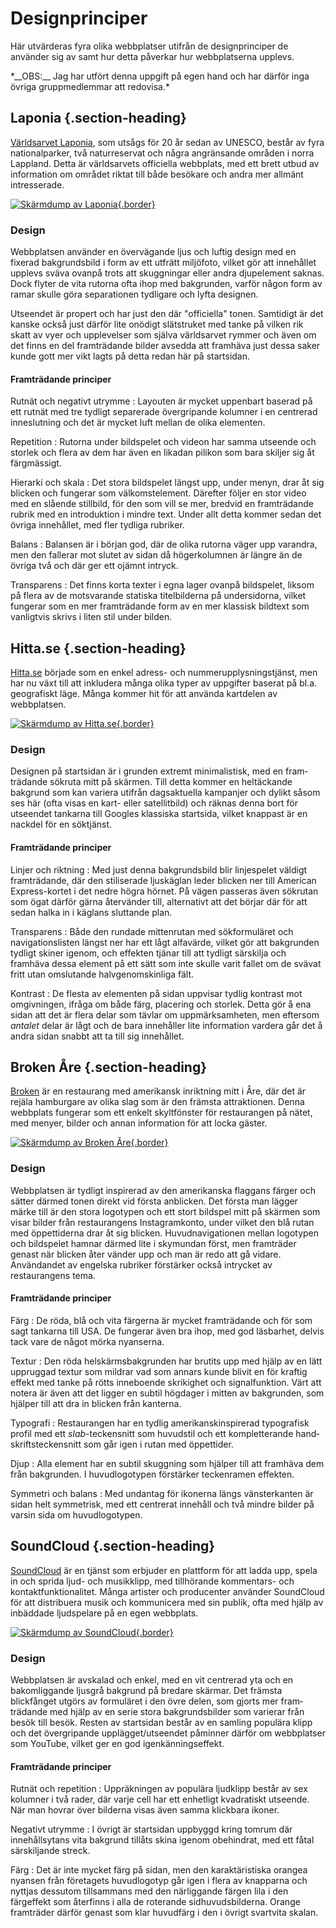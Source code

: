 Design&shy;principer
====================

Här utvärderas fyra olika webbplatser utifrån de design&shy;principer de använder sig av samt hur detta påverkar hur webb&shy;platserna upplevs.

<p class="notice" markdown="1">
    *__OBS:__ Jag har utfört denna uppgift på egen hand och har därför inga övriga gruppmedlemmar att redovisa.*
</p>


Laponia     {.section-heading}
-------

[Världsarvet Laponia](http://laponia.nu/), som utsågs för 20 år sedan av UNESCO, består av fyra national&shy;parker, två natur&shy;reservat och några angränsande områden i norra Lappland. 
Detta är världs&shy;arvets officiella webbplats, med ett brett utbud av infor&shy;mation om området riktat till både besökare och andra mer allmänt intres&shy;serade.

[![Skärmdump av Laponia](img/screens/design01-small.png){.border}](img/screens/design01.png)


### Design

Webbplatsen använder en över&shy;vägande ljus och luftig design med en fixerad bakgrunds&shy;bild i form av ett utfrätt miljöfoto, 
vilket gör att innehållet upplevs sväva ovanpå trots att skuggningar eller andra djup&shy;element saknas. Dock flyter de vita rutorna ofta ihop med bakgrunden, 
varför någon form av ramar skulle göra separa&shy;tionen tydligare och lyfta designen.

Utseendet är propert och har just den där "officiella" tonen. 
Samtidigt är det kanske också just därför lite onödigt slät&shy;struket med tanke på vilken rik skatt av vyer och upp&shy;levelser som själva världs&shy;arvet rymmer och 
även om det finns en del fram&shy;trädande bilder avsedda att framhäva just dessa saker kunde gott mer vikt lagts på detta redan här på startsidan.


#### Framträdande principer

Rutnät och negativt utrymme
: Layouten är mycket uppenbart baserad på ett rutnät med tre tydligt separerade över&shy;gripande kolumner i en centrerad inne&shy;slutning och det är mycket luft mellan de olika elementen.

Repetition
: Rutorna under bildspelet och videon har samma utseende och storlek och flera av dem har även en likadan pilikon som bara skiljer sig åt färgmässigt.

Hierarki och skala
: Det stora bildspelet längst upp, under menyn, drar åt sig blicken och fungerar som välkomst&shy;element. 
  Därefter följer en stor video med en slående stillbild, för den som vill se mer, bredvid en framträdande rubrik med en introduktion i mindre text. 
  Under allt detta kommer sedan det övriga innehållet, med fler tydliga rubriker.

Balans
: Balansen är i början god, där de olika rutorna väger upp varandra, men den fallerar mot slutet av sidan då höger&shy;kolumnen är längre än de övriga två och där ger ett ojämnt intryck.

Transparens
: Det finns korta texter i egna lager ovanpå bildspelet, liksom på flera av de motsvarande statiska titel&shy;bilderna på under&shy;sidorna, 
  vilket fungerar som en mer fram&shy;trädande form av en mer klassisk bildtext som vanligtvis skrivs i liten stil under bilden.


Hitta.se    {.section-heading}
--------

[Hitta.se](http://hitta.se/) började som en enkel adress- och nummer&shy;upp&shy;lysnings&shy;tjänst, men har nu växt till att inkludera många olika typer av uppgifter baserat på bl.a. geografiskt läge. 
Många kommer hit för att använda kartdelen av webbplatsen.

[![Skärmdump av Hitta.se](img/screens/design02-small.png){.border}](img/screens/design02.png)


### Design

Designen på startsidan är i grunden extremt minima&shy;listisk, med en fram&shy;trädande sökruta mitt på skärmen. 
Till detta kommer en hel&shy;täckande bakgrund som kan variera utifrån dags&shy;aktuella kampanjer och dylikt såsom ses här (ofta visas en kart- eller satellit&shy;bild) 
och räknas denna bort för utseendet tankarna till Googles klassiska startsida, vilket knappast är en nackdel för en söktjänst.

#### Framträdande principer

Linjer och riktning
: Med just denna bakgrunds&shy;bild blir linje&shy;spelet väldigt fram&shy;trädande, där den stiliserade ljuskäglan leder blicken ner till American Express-kortet i det nedre högra hörnet. 
  På vägen passeras även sökrutan som ögat därför gärna återvänder till, alternativt att det börjar där för att sedan halka in i käglans sluttande plan.

Transparens
: Både den rundade mitten&shy;rutan med sök&shy;formuläret och naviga&shy;tions&shy;listen längst ner har ett lågt alfavärde, vilket gör att bakgrunden tydligt skiner igenom, 
  och effekten tjänar till att tydligt särskilja och framhäva dessa element på ett sätt som inte skulle varit fallet om de svävat fritt utan omslutande halv&shy;genom&shy;skinliga fält.

Kontrast
: De flesta av elementen på sidan uppvisar tydlig kontrast mot omgivningen, ifråga om både färg, placering och storlek. 
  Detta gör å ena sidan att det är flera delar som tävlar om upp&shy;märk&shy;sam&shy;heten, men eftersom *antalet* 
  delar är lågt och de bara innehåller lite infor&shy;mation vardera går det å andra sidan snabbt att ta till sig innehållet.


Broken Åre      {.section-heading}
----------

[Broken](http://broken-are.com/) är en restaurang med amerikansk inriktning mitt i Åre, där det är rejäla hamburgare av olika slag som är den främsta attraktionen. 
Denna webbplats fungerar som ett enkelt skylt&shy;fönster för restaurangen på nätet, med menyer, bilder och annan information för att locka gäster.

[![Skärmdump av Broken Åre](img/screens/design03-small.jpg){.border}](img/screens/design03.jpg)


### Design

Webbplatsen är tydligt inspirerad av den amerikanska flaggans färger och sätter därmed tonen direkt vid första anblicken. 
Det första man lägger märke till är den stora logotypen och ett stort bildspel mitt på skärmen som visar bilder från restau&shy;rangens Instagram&shy;konto, 
under vilket den blå rutan med öppet&shy;tiderna drar åt sig blicken. Huvud&shy;naviga&shy;tionen mellan logotypen och bildspelet hamnar därmed lite i skymundan först, 
men framträder genast när blicken åter vänder upp och man är redo att gå vidare. Användandet av engelska rubriker förstärker också intrycket av restaurangens tema.


#### Framträdande principer

Färg
: De röda, blå och vita färgerna är mycket fram&shy;trädande och för som sagt tankarna till USA. De fungerar även bra ihop, med god läsbarhet, delvis tack vare de något mörka nyanserna.

Textur
: Den röda hel&shy;skärms&shy;bakgrunden har brutits upp med hjälp av en lätt uppruggad textur som mildrar vad som annars kunde blivit en för kraftig effekt med tanke på rötts inneboende skrikighet och signal&shy;funktion. 
  Värt att notera är även att det ligger en subtil högdager i mitten av bakgrunden, som hjälper till att dra in blicken från kanterna.

Typografi
: Restau&shy;rangen har en tydlig amerikansk&shy;inspirerad typografisk profil med ett *slab*-teckensnitt som huvudstil och ett komplet&shy;terande hand&shy;skrifts&shy;tecken&shy;snitt 
  som går igen i rutan med öppet&shy;tider.

Djup
: Alla element har en subtil skuggning som hjälper till att framhäva dem från bakgrunden. I huvud&shy;logotypen förstärker tecken&shy;ramen effekten.

Symmetri och balans
: Med undantag för ikonerna längs vänster&shy;kanten är sidan helt symmetrisk, med ett centrerat innehåll och två mindre bilder på varsin sida om huvud&shy;logotypen.


SoundCloud      {.section-heading}
----------

[SoundCloud](https://soundcloud.com/) är en tjänst som erbjuder en plattform för att ladda upp, spela in och sprida ljud- och musik&shy;klipp, med tillhörande kommentars- och kontakt&shy;funktio&shy;nalitet. 
Många artister och producenter använder SoundCloud för att distri&shy;buera musik och kommunicera med sin publik, ofta med hjälp av inbäddade ljud&shy;spelare på en egen webbplats.

[![Skärmdump av SoundCloud](img/screens/design04-small.png){.border}](img/screens/design04.png)


### Design

Webbplatsen är avskalad och enkel, med en vit centrerad yta och en bakom&shy;liggande ljusgrå bakgrund på bredare skärmar. Det främsta blickfånget utgörs av formuläret i den övre delen, 
som gjorts mer fram&shy;trädande med hjälp av en serie stora bakgrunds&shy;bilder som varierar från besök till besök. 
Resten av startsidan består av en samling populära klipp och det över&shy;gripande upplägget/<wbr>utseendet påminner därför om webbplatser som YouTube, 
vilket ger en god igen&shy;kännings&shy;effekt.


#### Framträdande principer

Rutnät och repetition
: Upp&shy;räkningen av populära ljudklipp består av sex kolumner i två rader, där varje cell har ett enhetligt kvadratiskt utseende. När man hovrar över bilderna visas även samma klickbara ikoner.

Negativt utrymme
: I övrigt är startsidan uppbyggd kring tomrum där innehålls&shy;ytans vita bakgrund tillåts skina igenom obehindrat, med ett fåtal sär&shy;skiljande streck.

Färg
: Det är inte mycket färg på sidan, men den karak&shy;täristiska orangea nyansen från företagets huvudlogotyp går igen i flera av knapparna och 
  nyttjas dessutom tillsammans med den när&shy;liggande färgen lila i den färgeffekt som återfinns i alla de roterande sid&shy;huvuds&shy;bilderna. 
  Orange framträder därför genast som klar huvudfärg i den i övrigt svartvita skalan.
